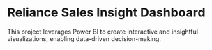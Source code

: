 # Reliance Sales Insight Dashboard
This project leverages Power BI to create interactive and insightful visualizations, enabling data-driven decision-making. 
